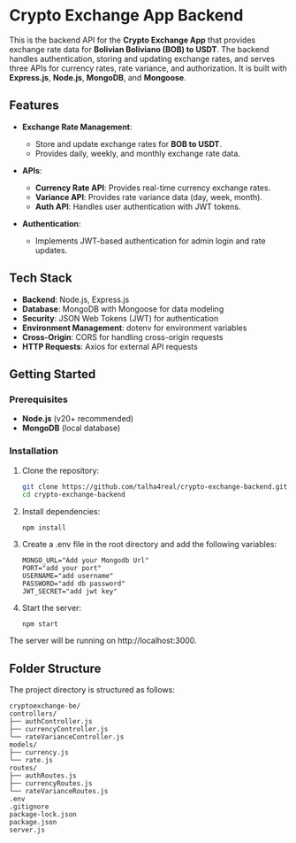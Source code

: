 # Crypto Exchange App Backend

This is the backend API for the **Crypto Exchange App** that provides exchange rate data for **Bolivian Boliviano (BOB) to USDT**. The backend handles authentication, storing and updating exchange rates, and serves three APIs for currency rates, rate variance, and authorization. It is built with **Express.js**, **Node.js**, **MongoDB**, and **Mongoose**.

## Features

- **Exchange Rate Management**:
  - Store and update exchange rates for **BOB to USDT**.
  - Provides daily, weekly, and monthly exchange rate data.
  
- **APIs**:
  - **Currency Rate API**: Provides real-time currency exchange rates.
  - **Variance API**: Provides rate variance data (day, week, month).
  - **Auth API**: Handles user authentication with JWT tokens.

- **Authentication**:
  - Implements JWT-based authentication for admin login and rate updates.

## Tech Stack

- **Backend**: Node.js, Express.js
- **Database**: MongoDB with Mongoose for data modeling
- **Security**: JSON Web Tokens (JWT) for authentication
- **Environment Management**: dotenv for environment variables
- **Cross-Origin**: CORS for handling cross-origin requests
- **HTTP Requests**: Axios for external API requests

## Getting Started

### Prerequisites

- **Node.js** (v20+ recommended)
- **MongoDB** (local database)

### Installation

1. Clone the repository:
   ```bash
   git clone https://github.com/talha4real/crypto-exchange-backend.git
   cd crypto-exchange-backend
   ```
2. Install dependencies:
   ```
   npm install
   ```
3. Create a .env file in the root directory and add the following variables:
   ```
   MONGO_URL="Add your Mongodb Url"
   PORT="add your port"
   USERNAME="add username"
   PASSWORD="add db password"
   JWT_SECRET="add jwt key"
   ```
4. Start the server:
   ```
   npm start
   ```

The server will be running on http://localhost:3000.

## Folder Structure
The project directory is structured as follows:
```
cryptoexchange-be/
controllers/
├── authController.js
├── currencyController.js
└── rateVarianceController.js
models/
├── currency.js
└── rate.js
routes/
├── authRoutes.js
├── currencyRoutes.js
└── rateVarianceRoutes.js
.env
.gitignore
package-lock.json
package.json
server.js
```
